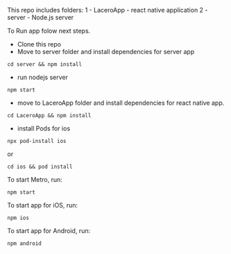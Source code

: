 This repo includes folders:
1 - LaceroApp - react native application
2 - server - Node.js server

To Run app folow next steps.
- Clone this repo
- Move to server folder and install dependencies for server app
```
cd server && npm install
```
- run nodejs server
```
npm start
```
- move to LaceroApp folder and install dependencies for react native app.
  
```
cd LaceroApp && npm install

```
- install Pods for ios
```
npx pod-install ios 
```
or 
```
cd ios && pod install
```
To start Metro, run:

```
npm start
```

To start app for iOS, run:

```
npm ios
```

To start app for Android, run:

```
npm android
```
